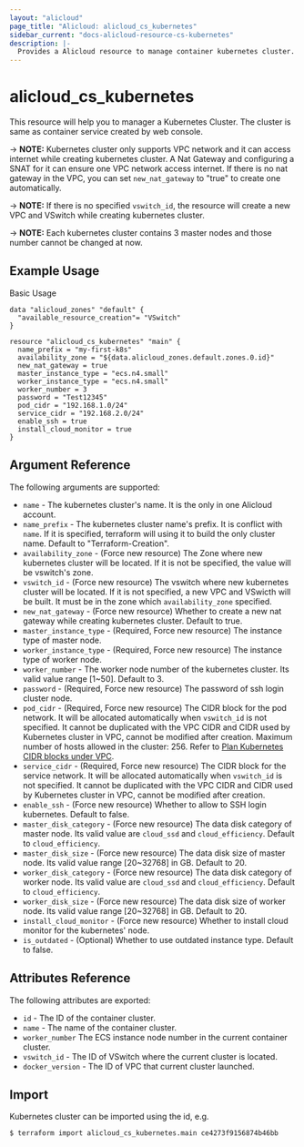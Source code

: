 ```yaml
---
layout: "alicloud"
page_title: "Alicloud: alicloud_cs_kubernetes"
sidebar_current: "docs-alicloud-resource-cs-kubernetes"
description: |-
  Provides a Alicloud resource to manage container kubernetes cluster.
---
```


# alicloud\_cs\_kubernetes

This resource will help you to manager a Kubernetes Cluster. The cluster is same as container service created by web console.

-> **NOTE:** Kubernetes cluster only supports VPC network and it can access internet while creating kubernetes cluster.
A Nat Gateway and configuring a SNAT for it can ensure one VPC network access internet. If there is no nat gateway in the
VPC, you can set `new_nat_gateway` to "true" to create one automatically.

-> **NOTE:** If there is no specified `vswitch_id`, the resource will create a new VPC and VSwitch while creating kubernetes cluster.


-> **NOTE:** Each kubernetes cluster contains 3 master nodes and those number cannot be changed at now.


## Example Usage

Basic Usage

```
data "alicloud_zones" "default" {
  "available_resource_creation"= "VSwitch"
}

resource "alicloud_cs_kubernetes" "main" {
  name_prefix = "my-first-k8s"
  availability_zone = "${data.alicloud_zones.default.zones.0.id}"
  new_nat_gateway = true
  master_instance_type = "ecs.n4.small"
  worker_instance_type = "ecs.n4.small"
  worker_number = 3
  password = "Test12345"
  pod_cidr = "192.168.1.0/24"
  service_cidr = "192.168.2.0/24"
  enable_ssh = true
  install_cloud_monitor = true
}
```
## Argument Reference

The following arguments are supported:

* `name` - The kubernetes cluster's name. It is the only in one Alicloud account.
* `name_prefix` - The kubernetes cluster name's prefix. It is conflict with `name`. If it is specified, terraform will using it to build the only cluster name. Default to "Terraform-Creation".
* `availability_zone` - (Force new resource) The Zone where new kubernetes cluster will be located. If it is not be specified, the value will be vswitch's zone.
* `vswitch_id` - (Force new resource) The vswitch where new kubernetes cluster will be located. If it is not specified, a new VPC and VSwicth will be built. It must be in the zone which `availability_zone` specified.
* `new_nat_gateway` - (Force new resource) Whether to create a new nat gateway while creating kubernetes cluster. Default to true.
* `master_instance_type` - (Required, Force new resource) The instance type of master node.
* `worker_instance_type` - (Required, Force new resource) The instance type of worker node.
* `worker_number` - The worker node number of the kubernetes cluster. Its valid value range [1~50]. Default to 3.
* `password` - (Required, Force new resource) The password of ssh login cluster node.
* `pod_cidr` - (Required, Force new resource) The CIDR block for the pod network. It will be allocated automatically when `vswitch_id` is not specified.
It cannot be duplicated with the VPC CIDR and CIDR used by Kubernetes cluster in VPC, cannot be modified after creation.
Maximum number of hosts allowed in the cluster: 256. Refer to [Plan Kubernetes CIDR blocks under VPC](https://www.alibabacloud.com/help/doc-detail/64530.htm).
* `service_cidr` - (Required, Force new resource) The CIDR block for the service network.  It will be allocated automatically when `vswitch_id` is not specified.
It cannot be duplicated with the VPC CIDR and CIDR used by Kubernetes cluster in VPC, cannot be modified after creation.
* `enable_ssh` - (Force new resource) Whether to allow to SSH login kubernetes. Default to false.
* `master_disk_category` - (Force new resource) The data disk category of master node. Its valid value are `cloud_ssd` and `cloud_efficiency`. Default to `cloud_efficiency`.
* `master_disk_size` - (Force new resource) The data disk size of master node. Its valid value range [20~32768] in GB. Default to 20.
* `worker_disk_category` - (Force new resource) The data disk category of worker node. Its valid value are `cloud_ssd` and `cloud_efficiency`. Default to `cloud_efficiency`.
* `worker_disk_size` - (Force new resource) The data disk size of worker node. Its valid value range [20~32768] in GB. Default to 20.
* `install_cloud_monitor` - (Force new resource) Whether to install cloud monitor for the kubernetes' node.
* `is_outdated` - (Optional) Whether to use outdated instance type. Default to false.

## Attributes Reference

The following attributes are exported:

* `id` - The ID of the container cluster.
* `name` - The name of the container cluster.
* `worker_number` The ECS instance node number in the current container cluster.
* `vswitch_id` - The ID of VSwitch where the current cluster is located.
* `docker_version` - The ID of VPC that current cluster launched.

## Import

Kubernetes cluster can be imported using the id, e.g.

```
$ terraform import alicloud_cs_kubernetes.main ce4273f9156874b46bb
```